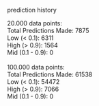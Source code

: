 prediction history

20.000 data points:<br>
Total Predictions Made: 7875<br>
Low (< 0.1): 6311<br>
High (> 0.9): 1564<br>
Mid (0.1 - 0.9): 0<br>
<br>
100.000 data points:<br>
Total Predictions Made: 61538<br>
Low (< 0.1): 54472<br>
High (> 0.9): 7066<br>
Mid (0.1 - 0.9): 0<br>
